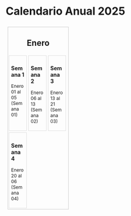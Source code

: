 <html lang="es"> 
  <head> <meta charset="UTF-8"> 
    <title>Calendario Anual 2025</title> 
    <style> 
      .calendar { 
        display: flex; 
        flex-wrap: wrap; 
        width: 100%; 
      } 
      .month { 
        border: 1px solid #ccc; 
        margin: 5px; 
        width: calc(100% / 3 - 10px); 
      } 
      .month h2 { text-align: center;
      } 
      .weeks { 
        display: flex; 
        flex-wrap: 
          wrap;
      } 
      .week { 
        border: 1px solid #ddd; 
        margin: 2px; width: calc(100% / 4 - 4px); 
        padding: 5px; 
      } 
      .week h3 { font-size: 14px; 
      } 
      .week p { font-size: 12px; 
      } 
    </style> 
  </head> 
  <body> 
    <h1>Calendario Anual 2025</h1> 
    <div class="calendar"> 
      <!-- Genera los meses --> 
      <div class="month"> 
        <h2>Enero</h2> 
        <div class="weeks"> 
          <!-- Genera las semanas --> 
          <div class="week"> 
            <h3>Semana 1</h3> 
            <p>Enero 01 al 05 (Semana 01)</p> 
          </div> 
          <div class="week"> 
          <h3>Semana 2</h3> 
          <p>Enero 06 al 13 (Semana 02)</p> 
          </div> 
          <div class="week"> 
          <h3>Semana 3</h3> 
          <p>Enero 13 al 21 (Semana 03)</p> 
          </div>
          <div class="week"> 
          <h3>Semana 4</h3> 
          <p>Enero 20 al 06 (Semana 04)</p> 
          </div>
          <!-- Añadir más semanas según necesidad --> </div> 
      </div> 
      <!-- Añadir más meses según necesidad --> </div> 
  </body>
